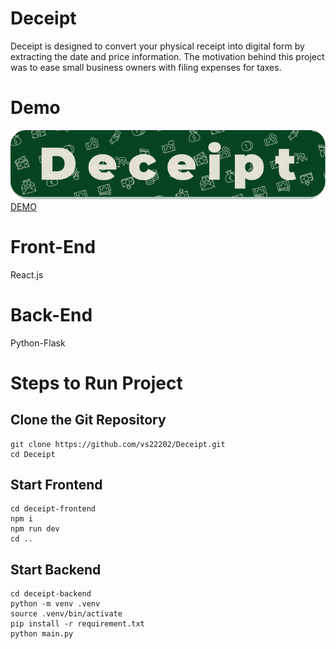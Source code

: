 # Deceipt
Deceipt is designed to convert your physical receipt into digital form by extracting the date and price information. The motivation behind this project was to ease small business owners with filing expenses for taxes.

# Demo

[![](https://raw.githubusercontent.com/vs22202/Deceipt/master/deceipt-frontend/src/assets/Logo.svg)](http://www.deceipt.duckdns.org)
<br>
[DEMO](http://www.deceipt.duckdns.org)

# Front-End
React.js

# Back-End
Python-Flask

# Steps to Run Project

## Clone the Git Repository
```
git clone https://github.com/vs22202/Deceipt.git
cd Deceipt
```
## Start Frontend
```
cd deceipt-frontend
npm i
npm run dev
cd ..
```
## Start Backend
```
cd deceipt-backend
python -m venv .venv
source .venv/bin/activate
pip install -r requirement.txt
python main.py
```


